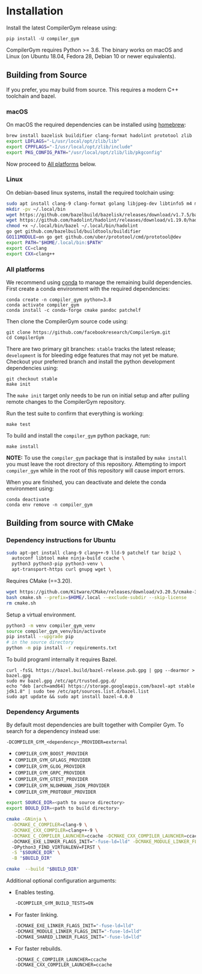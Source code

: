 # Installation

Install the latest CompilerGym release using:

    pip install -U compiler_gym

CompilerGym requires Python >= 3.6. The binary works on macOS and Linux (on
Ubuntu 18.04, Fedora 28, Debian 10 or newer equivalents).

## Building from Source

If you prefer, you may build from source. This requires a modern C++ toolchain
and bazel.

### macOS

On macOS the required dependencies can be installed using
[homebrew](https://docs.brew.sh/Installation):

```sh
brew install bazelisk buildifier clang-format hadolint prototool zlib
export LDFLAGS="-L/usr/local/opt/zlib/lib"
export CPPFLAGS="-I/usr/local/opt/zlib/include"
export PKG_CONFIG_PATH="/usr/local/opt/zlib/lib/pkgconfig"
```

Now proceed to [All platforms](#all-platforms) below.

### Linux

On debian-based linux systems, install the required toolchain using:

```sh
sudo apt install clang-9 clang-format golang libjpeg-dev libtinfo5 m4 make patch zlib1g-dev
mkdir -pv ~/.local/bin
wget https://github.com/bazelbuild/bazelisk/releases/download/v1.7.5/bazelisk-linux-amd64 -O ~/.local/bin/bazel
wget https://github.com/hadolint/hadolint/releases/download/v1.19.0/hadolint-Linux-x86_64 -O ~/.local/bin/hadolint
chmod +x ~/.local/bin/bazel ~/.local/bin/hadolint
go get github.com/bazelbuild/buildtools/buildifier
GO111MODULE=on go get github.com/uber/prototool/cmd/prototool@dev
export PATH="$HOME/.local/bin:$PATH"
export CC=clang
export CXX=clang++
```


### All platforms

We recommend using
[conda](https://docs.conda.io/projects/conda/en/latest/user-guide/install/)
to manage the remaining build dependencies. First create a conda environment
with the required dependencies:

    conda create -n compiler_gym python=3.8
    conda activate compiler_gym
    conda install -c conda-forge cmake pandoc patchelf

Then clone the CompilerGym source code using:

    git clone https://github.com/facebookresearch/CompilerGym.git
    cd CompilerGym

There are two primary git branches: `stable` tracks the latest release;
`development` is for bleeding edge features that may not yet be mature. Checkout
your preferred branch and install the python development dependencies using:

    git checkout stable
    make init

The `make init` target only needs to be run on initial setup and after pulling
remote changes to the CompilerGym repository.

Run the test suite to confirm that everything is working:

    make test

To build and install the `compiler_gym` python package, run:

    make install

**NOTE:** To use the `compiler_gym` package that is installed by `make install`
you must leave the root directory of this repository. Attempting to import
`compiler_gym` while in the root of this repository will cause import errors.

When you are finished, you can deactivate and delete the conda
environment using:

    conda deactivate
    conda env remove -n compiler_gym

## Building from source with CMake

### Dependency instructions for Ubuntu

```bash
sudo apt-get install clang-9 clang++-9 lld-9 patchelf tar bzip2 \
  autoconf libtool make ninja-build ccache \
  python3 python3-pip python3-venv \
  apt-transport-https curl gnupg wget \
```

Requires CMake (==3.20).

```bash
wget https://github.com/Kitware/CMake/releases/download/v3.20.5/cmake-3.20.5-linux-x86_64.sh -O cmake.sh
bash cmake.sh --prefix=$HOME/.local --exclude-subdir --skip-license
rm cmake.sh
```

Setup a virtual environment.

```bash
python3 -m venv compiler_gym_venv
source compiler_gym_venv/bin/activate
pip install --upgrade pip
# in the source directory
python -m pip install -r requirements.txt
```

To build programl internally it requires Bazel.

```
curl -fsSL https://bazel.build/bazel-release.pub.gpg | gpg --dearmor > bazel.gpg
sudo mv bazel.gpg /etc/apt/trusted.gpg.d/
echo "deb [arch=amd64] https://storage.googleapis.com/bazel-apt stable jdk1.8" | sudo tee /etc/apt/sources.list.d/bazel.list
sudo apt update && sudo apt install bazel-4.0.0
```

### Dependency Arguments
By default most dependencies are built together with Compiler Gym. To search for a dependency instead use:

```
-DCOMPILER_GYM_<dependency>_PROVIDER=external
```

* `COMPILER_GYM_BOOST_PROVIDER`
* `COMPILER_GYM_GFLAGS_PROVIDER`
* `COMPILER_GYM_GLOG_PROVIDER`
* `COMPILER_GYM_GRPC_PROVIDER`
* `COMPILER_GYM_GTEST_PROVIDER`
* `COMPILER_GYM_NLOHMANN_JSON_PROVIDER`
* `COMPILER_GYM_PROTOBUF_PROVIDER`

```bash
export SOURCE_DIR=<path to source directory>
export BOULD_DIR=<path to build directory>

cmake -GNinja \
  -DCMAKE_C_COMPILER=clang-9 \
  -DCMAKE_CXX_COMPILER=clang++-9 \
  -DCMAKE_C_COMPILER_LAUNCHER=ccache -DCMAKE_CXX_COMPILER_LAUNCHER=ccache \ # For faster rebuilds, can be removed
  -DCMAKE_EXE_LINKER_FLAGS_INIT="-fuse-ld=lld" -DCMAKE_MODULE_LINKER_FLAGS_INIT="-fuse-ld=lld" -DCMAKE_SHARED_LINKER_FLAGS_INIT="-fuse-ld=lld" \ # For faster builds, can be removed
  -DPython3_FIND_VIRTUALENV=FIRST \
  -S "$SOURCE_DIR" \
  -B "$BUILD_DIR"

cmake  --build "$BUILD_DIR"
```
Additional optional configuration arguments:

* Enables testing.

    ```bash
    -DCOMPILER_GYM_BUILD_TESTS=ON
    ```

* For faster linking.

    ```bash
    -DCMAKE_EXE_LINKER_FLAGS_INIT="-fuse-ld=lld"
    -DCMAKE_MODULE_LINKER_FLAGS_INIT="-fuse-ld=lld"
    -DCMAKE_SHARED_LINKER_FLAGS_INIT="-fuse-ld=lld"
    ```

* For faster rebuilds.

    ```bash
    -DCMAKE_C_COMPILER_LAUNCHER=ccache
    -DCMAKE_CXX_COMPILER_LAUNCHER=ccache
    ```
